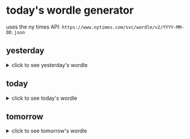 # today's wordle generator

uses the ny times API: `https://www.nytimes.com/svc/wordle/v2/YYYY-MM-DD.json`

## yesterday

<details>
    <summary>click to see yesterday's wordle</summary>

    trust

</details>

## today

<details>
    <summary>click to see today's wordle</summary>

    tardy

</details>

## tomorrow

<details>
    <summary>click to see tomorrow's wordle</summary>

    think

</details>
